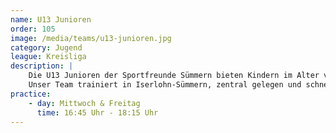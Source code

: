 ```yaml
---
name: U13 Junioren
order: 105
image: /media/teams/u13-junioren.jpg
category: Jugend
league: Kreisliga
description: |
    Die U13 Junioren der Sportfreunde Sümmern bieten Kindern im Alter von 11-12 Jahren die perfekte Möglichkeit, Fußball spielerisch zu lernen und sich sportlich weiterzuentwickeln.
    Unser Team trainiert in Iserlohn-Sümmern, zentral gelegen und schnell erreichbar aus Menden, Hemer und der Iserlohner Innenstadt.
practice:
    - day: Mittwoch & Freitag
      time: 16:45 Uhr - 18:15 Uhr
---
```

